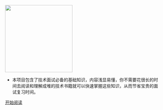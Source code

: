 <img width="220px" src="https://i.loli.net/2020/02/21/o1tsgcRYdC3y7Iv.png">


- 本项目包含了技术面试必备的基础知识，内容浅显易懂，你不需要花很长的时间去阅读和理解成堆的技术书籍就可以快速掌握这些知识，从而节省宝贵的面试复习时间。

<!--<span id="busuanzi_container_site_pv">Site View : <span id="busuanzi_value_site_pv">-->


[开始阅读](README.md)

